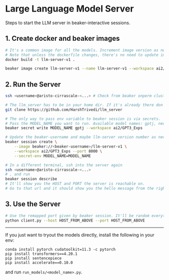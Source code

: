 # Large Language Model Server

Steps to start the LLM server in beaker-interactive sessions.

## 1. Create docker and beaker images

```bash
# It's a common image for all the models. Increment image version as necessary.
# Note that unless the dockerfile changes, there's no need to update image.
docker build -t llm-server-v1 .

beaker image create llm-server-v1 --name llm-server-v1 --workspace ai2/GPT3_Exps
```

## 2. Run the Server

```bash
ssh <username>@aristo-cirrascale-<...> # Check from beaker onperm clusters

# The llm_server has to be in your home dir. If it's already there don't clone it.
git clone https://github.com/HarshTrivedi/llm_server

# The only way to pass env variable to beaker session is via secrets.
# Pass the MODEL_NAME you want to run. Available model names: gptj, neox20b, opt, t0pp
beaker secret write MODEL_NAME gptj --workspace ai2/GPT3_Exps

# Update the beaker-username and maybe llm-server version number as necessary, and run:
beaker session create \
    --image beaker://<beaker-username>/llm-server-v1 \
    --workspace ai2/GPT3_Exps --port 8000 \
    --secret-env MODEL_NAME=MODEL_NAME

# In a different terminal, ssh into the server again
ssh <username>@aristo-cirrascale-<...>
# , and run
beaker session describe
# It'll show you the HOST and PORT the server is reachable on.
# Go to that url and it should show you the hello message from the right model.
```

## 3. Use the Server

```bash
# Use the remapped port given by beaker session. It'll be random everytime.
python client.py --host HOST_FROM_ABOVE --port HOST_FROM_ABOVE
```

----

If you just want to tryout the models directly, install the following in your env:

```
conda install pytorch cudatoolkit=11.3 -c pytorch
pip install transformers==4.20.1
pip install sentencepiece
pip install accelerate==0.10.0
```

and run `run_models/<model_name>.py`.
